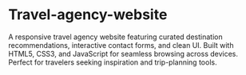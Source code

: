 # Travel-agency-website
A responsive travel agency website featuring curated destination recommendations, interactive contact forms, and clean UI. Built with HTML5, CSS3, and JavaScript for seamless browsing across devices. Perfect for travelers seeking inspiration and trip-planning tools.

